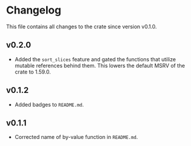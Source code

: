 # Changelog

This file contains all changes to the crate since version v0.1.0.

## v0.2.0

- Added the `sort_slices` feature and gated the functions that utilize mutable references behind them.
 This lowers the default MSRV of the crate to 1.59.0.

## v0.1.2

- Added badges to `README.md`.

## v0.1.1

- Corrected name of by-value function in `README.md`.
